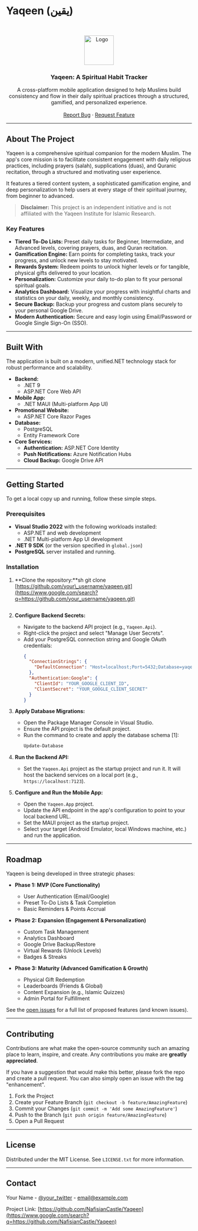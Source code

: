# Yaqeen (یقین)

<br/>
<p align="center">
<a href="[https://github.com/NafisianCastle/Yaqeen](https://www.google.com/search?q=https://github.com/NafisianCastle/Yaqeen)"\>
<img src="[https://place-hold.it/80x80/673ab7/ffffff\&text=YQ](https://www.google.com/search?q=https://place-hold.it/80x80/673ab7/ffffff%26text%3DYQ)" alt="Logo" width="80" height="80"\>
</a>

<h3 align="center">Yaqeen: A Spiritual Habit Tracker</h3>

<p align="center">
A cross-platform mobile application designed to help Muslims build consistency and flow in their daily spiritual practices through a structured, gamified, and personalized experience.
<br/>
<br/>
<a href="[https://github.com/NafisianCastle/Yaqeen/issues](https://www.google.com/search?q=https://github.com/NafisianCastle/Yaqeen/issues)">Report Bug</a>
·
<a href="[https://github.com/NafisianCastle/Yaqeen/issues](https://www.google.com/search?q=https://github.com/NafisianCastle/Yaqeen/issues)">Request Feature</a>
</p>
</p>

-----

## About The Project

Yaqeen is a comprehensive spiritual companion for the modern Muslim. The app's core mission is to facilitate consistent engagement with daily religious practices, including prayers (salah), supplications (duas), and Quranic recitation, through a structured and motivating user experience.

It features a tiered content system, a sophisticated gamification engine, and deep personalization to help users at every stage of their spiritual journey, from beginner to advanced.

> **Disclaimer:** This project is an independent initiative and is not affiliated with the Yaqeen Institute for Islamic Research.

### Key Features

  * **Tiered To-Do Lists:** Preset daily tasks for Beginner, Intermediate, and Advanced levels, covering prayers, duas, and Quran recitation.
  * **Gamification Engine:** Earn points for completing tasks, track your progress, and unlock new levels to stay motivated.
  * **Rewards System:** Redeem points to unlock higher levels or for tangible, physical gifts delivered to your location.
  * **Personalization:** Customize your daily to-do plan to fit your personal spiritual goals.
  * **Analytics Dashboard:** Visualize your progress with insightful charts and statistics on your daily, weekly, and monthly consistency.
  * **Secure Backup:** Backup your progress and custom plans securely to your personal Google Drive.
  * **Modern Authentication:** Secure and easy login using Email/Password or Google Single Sign-On (SSO).

-----

## Built With

The application is built on a modern, unified.NET technology stack for robust performance and scalability.

  * **Backend:**
      * .NET 9
      * ASP.NET Core Web API
  * **Mobile App:**
      * .NET MAUI (Multi-platform App UI)
  * **Promotional Website:**
      * ASP.NET Core Razor Pages
  * **Database:**
      * PostgreSQL
      * Entity Framework Core
  * **Core Services:**
      * **Authentication:** ASP.NET Core Identity
      * **Push Notifications:** Azure Notification Hubs
      * **Cloud Backup:** Google Drive API

-----

## Getting Started

To get a local copy up and running, follow these simple steps.

### Prerequisites

  * **Visual Studio 2022** with the following workloads installed:
      * ASP.NET and web development
      * .NET Multi-platform App UI development
  * **.NET 9 SDK** (or the version specified in `global.json`)
  * **PostgreSQL** server installed and running.

### Installation

1.  \*\*Clone the repository:\*\*sh
    git clone [https://github.com/your\_username/yaqeen.git](https://www.google.com/search?q=https://github.com/your_username/yaqeen.git)

    ```
    
    ```

2.  **Configure Backend Secrets:**

      * Navigate to the backend API project (e.g., `Yaqeen.Api`).
      * Right-click the project and select "Manage User Secrets".
      * Add your PostgreSQL connection string and Google OAuth credentials:
        ```json
        {
          "ConnectionStrings": {
            "DefaultConnection": "Host=localhost;Port=5432;Database=yaqeen_db;Username=postgres;Password=your_password"
          },
          "Authentication:Google": {
            "ClientId": "YOUR_GOOGLE_CLIENT_ID",
            "ClientSecret": "YOUR_GOOGLE_CLIENT_SECRET"
          }
        }
        ```

3.  **Apply Database Migrations:**

      * Open the Package Manager Console in Visual Studio.
      * Ensure the API project is the default project.
      * Run the command to create and apply the database schema [1]:
        ```sh
        Update-Database
        ```

4.  **Run the Backend API:**

      * Set the `Yaqeen.Api` project as the startup project and run it. It will host the backend services on a local port (e.g., `https://localhost:7123`).

5.  **Configure and Run the Mobile App:**

      * Open the `Yaqeen.App` project.
      * Update the API endpoint in the app's configuration to point to your local backend URL.
      * Set the MAUI project as the startup project.
      * Select your target (Android Emulator, local Windows machine, etc.) and run the application.

-----

## Roadmap

Yaqeen is being developed in three strategic phases:

  * **Phase 1: MVP (Core Functionality)**

      * User Authentication (Email/Google)
      * Preset To-Do Lists & Task Completion
      * Basic Reminders & Points Accrual

  * **Phase 2: Expansion (Engagement & Personalization)**

      * Custom Task Management
      * Analytics Dashboard
      * Google Drive Backup/Restore
      * Virtual Rewards (Unlock Levels)
      * Badges & Streaks

  * **Phase 3: Maturity (Advanced Gamification & Growth)**

      * Physical Gift Redemption
      * Leaderboards (Friends & Global)
      * Content Expansion (e.g., Islamic Quizzes)
      * Admin Portal for Fulfillment

See the [open issues](https://www.google.com/search?q=https://github.com/NafisianCastle/Yaqeen/issues) for a full list of proposed features (and known issues).

-----

## Contributing

Contributions are what make the open-source community such an amazing place to learn, inspire, and create. Any contributions you make are **greatly appreciated**.

If you have a suggestion that would make this better, please fork the repo and create a pull request. You can also simply open an issue with the tag "enhancement".

1.  Fork the Project
2.  Create your Feature Branch (`git checkout -b feature/AmazingFeature`)
3.  Commit your Changes (`git commit -m 'Add some AmazingFeature'`)
4.  Push to the Branch (`git push origin feature/AmazingFeature`)
5.  Open a Pull Request

-----

## License

Distributed under the MIT License. See `LICENSE.txt` for more information.

-----

## Contact

Your Name - [@your\_twitter](https://www.google.com/search?q=https://twitter.com/your_twitter) - email@example.com

Project Link: [https://github.com/NafisianCastle/Yaqeen](https://www.google.com/search?q=https://github.com/NafisianCastle/Yaqeen)

```
```
